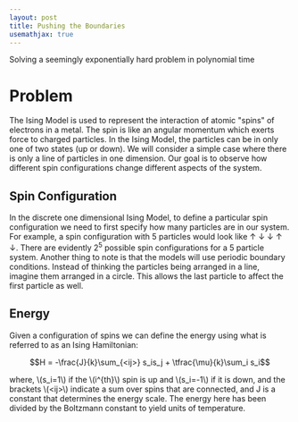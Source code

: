 ```yaml
---
layout: post
title: Pushing the Boundaries
usemathjax: true
---
```


Solving a seemingly exponentially hard problem in polynomial time 

# Problem

The Ising Model is used to represent the interaction of atomic "spins" of electrons in a metal. The spin is like an angular momentum which exerts force to charged particles. In the Ising Model, the particles can be in only one of two states (up or down). We will consider a simple case where there is only a line of particles in one dimension.
Our goal is to observe how different spin configurations change different aspects of the system.

## Spin Configuration

In the discrete one dimensional Ising Model, to define a particular spin configuration we need to first specify how many particles are in our system. For example, a spin configuration with 5 particles would look like &#8593; &#8595; &#8595; &#8593; &#8595;. There are evidently 2<sup>5</sup> possible spin configurations for a 5 particle system. Another thing to note is that the models will use periodic boundary conditions. Instead of thinking the particles being arranged in a line, imagine them arranged in a circle. This allows the last particle to affect the first particle as well. 

## Energy

Given a configuration of spins we can define the energy using what is referred to as an Ising Hamiltonian:

$$H = -\frac{J}{k}\sum_{<ij>} s_is_j + \tfrac{\mu}{k}\sum_i s_i$$

where, \\(s_i=1\\) if the \\(i^{th}\\) spin is up and \\(s_i=-1\\) if it is down, and the brackets \\(\<ij\>\\) indicate a sum over spins that are connected, and J is a constant that determines the energy scale. The energy here has been divided by the Boltzmann constant to yield units of temperature.
